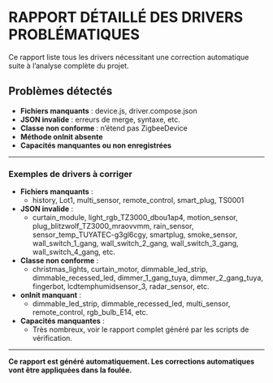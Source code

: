 # RAPPORT DÉTAILLÉ DES DRIVERS PROBLÉMATIQUES

Ce rapport liste tous les drivers nécessitant une correction automatique suite à l’analyse complète du projet.

## Problèmes détectés

- **Fichiers manquants** : device.js, driver.compose.json
- **JSON invalide** : erreurs de merge, syntaxe, etc.
- **Classe non conforme** : n’étend pas ZigbeeDevice
- **Méthode onInit absente**
- **Capacités manquantes ou non enregistrées**

---

### Exemples de drivers à corriger

- **Fichiers manquants** :
  - history, Lot1, multi_sensor, remote_control, smart_plug, TS0001
- **JSON invalide** :
  - curtain_module, light_rgb_TZ3000_dbou1ap4, motion_sensor, plug_blitzwolf_TZ3000_mraovvmm, rain_sensor, sensor_temp_TUYATEC-g3gl6cgy, smartplug, smoke_sensor, wall_switch_1_gang, wall_switch_2_gang, wall_switch_3_gang, wall_switch_4_gang, etc.
- **Classe non conforme** :
  - christmas_lights, curtain_motor, dimmable_led_strip, dimmable_recessed_led, dimmer_1_gang_tuya, dimmer_2_gang_tuya, fingerbot, lcdtemphumidsensor_3, radar_sensor, etc.
- **onInit manquant** :
  - dimmable_led_strip, dimmable_recessed_led, multi_sensor, remote_control, rgb_bulb_E14, etc.
- **Capacités manquantes** :
  - Très nombreux, voir le rapport complet généré par les scripts de vérification.

---

**Ce rapport est généré automatiquement. Les corrections automatiques vont être appliquées dans la foulée.** 

